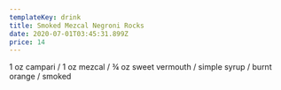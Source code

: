 ```yaml
---
templateKey: drink
title: Smoked Mezcal Negroni Rocks
date: 2020-07-01T03:45:31.899Z
price: 14
---
```


1 oz campari / 1 oz mezcal / ¾ oz sweet vermouth / simple syrup / burnt orange / smoked
